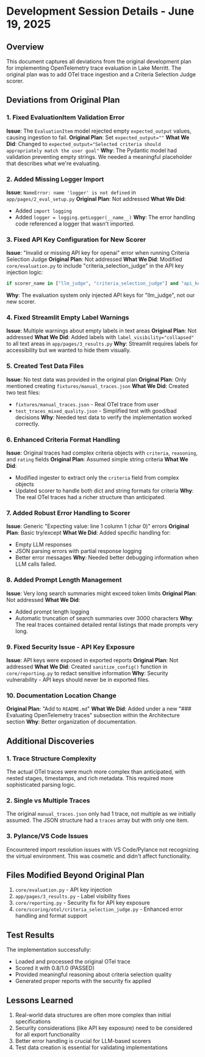 # Development Session Details - June 19, 2025

## Overview
This document captures all deviations from the original development plan for implementing OpenTelemetry trace evaluation in Lake Merritt. The original plan was to add OTel trace ingestion and a Criteria Selection Judge scorer.

## Deviations from Original Plan

### 1. **Fixed EvaluationItem Validation Error**
**Issue**: The `EvaluationItem` model rejected empty `expected_output` values, causing ingestion to fail.
**Original Plan**: Set `expected_output=""` 
**What We Did**: Changed to `expected_output="Selected criteria should appropriately match the user goal"`
**Why**: The Pydantic model had validation preventing empty strings. We needed a meaningful placeholder that describes what we're evaluating.

### 2. **Added Missing Logger Import**
**Issue**: `NameError: name 'logger' is not defined` in `app/pages/2_eval_setup.py`
**Original Plan**: Not addressed
**What We Did**: 
- Added `import logging`
- Added `logger = logging.getLogger(__name__)`
**Why**: The error handling code referenced a logger that wasn't imported.

### 3. **Fixed API Key Configuration for New Scorer**
**Issue**: "Invalid or missing API key for openai" error when running Criteria Selection Judge
**Original Plan**: Not addressed
**What We Did**: Modified `core/evaluation.py` to include "criteria_selection_judge" in the API key injection logic:
```python
if scorer_name in ["llm_judge", "criteria_selection_judge"] and "api_key" not in config:
```
**Why**: The evaluation system only injected API keys for "llm_judge", not our new scorer.

### 4. **Fixed Streamlit Empty Label Warnings**
**Issue**: Multiple warnings about empty labels in text areas
**Original Plan**: Not addressed
**What We Did**: Added labels with `label_visibility="collapsed"` to all text areas in `app/pages/3_results.py`
**Why**: Streamlit requires labels for accessibility but we wanted to hide them visually.

### 5. **Created Test Data Files**
**Issue**: No test data was provided in the original plan
**Original Plan**: Only mentioned creating `fixtures/manual_traces.json`
**What We Did**: Created two test files:
- `fixtures/manual_traces.json` - Real OTel trace from user
- `test_traces_mixed_quality.json` - Simplified test with good/bad decisions
**Why**: Needed test data to verify the implementation worked correctly.

### 6. **Enhanced Criteria Format Handling**
**Issue**: Original traces had complex criteria objects with `criteria`, `reasoning`, and `rating` fields
**Original Plan**: Assumed simple string criteria
**What We Did**: 
- Modified ingester to extract only the `criteria` field from complex objects
- Updated scorer to handle both dict and string formats for criteria
**Why**: The real OTel traces had a richer structure than anticipated.

### 7. **Added Robust Error Handling to Scorer**
**Issue**: Generic "Expecting value: line 1 column 1 (char 0)" errors
**Original Plan**: Basic try/except
**What We Did**: Added specific handling for:
- Empty LLM responses
- JSON parsing errors with partial response logging
- Better error messages
**Why**: Needed better debugging information when LLM calls failed.

### 8. **Added Prompt Length Management**
**Issue**: Very long search summaries might exceed token limits
**Original Plan**: Not addressed
**What We Did**: 
- Added prompt length logging
- Automatic truncation of search summaries over 3000 characters
**Why**: The real traces contained detailed rental listings that made prompts very long.

### 9. **Fixed Security Issue - API Key Exposure**
**Issue**: API keys were exposed in exported reports
**Original Plan**: Not addressed
**What We Did**: Created `sanitize_config()` function in `core/reporting.py` to redact sensitive information
**Why**: Security vulnerability - API keys should never be in exported files.

### 10. **Documentation Location Change**
**Original Plan**: "Add to `README.md`"
**What We Did**: Added under a new "### Evaluating OpenTelemetry traces" subsection within the Architecture section
**Why**: Better organization of documentation.

## Additional Discoveries

### 1. **Trace Structure Complexity**
The actual OTel traces were much more complex than anticipated, with nested stages, timestamps, and rich metadata. This required more sophisticated parsing logic.

### 2. **Single vs Multiple Traces**
The original `manual_traces.json` only had 1 trace, not multiple as we initially assumed. The JSON structure had a `traces` array but with only one item.

### 3. **Pylance/VS Code Issues**
Encountered import resolution issues with VS Code/Pylance not recognizing the virtual environment. This was cosmetic and didn't affect functionality.

## Files Modified Beyond Original Plan

1. `core/evaluation.py` - API key injection
2. `app/pages/3_results.py` - Label visibility fixes
3. `core/reporting.py` - Security fix for API key exposure
4. `core/scoring/otel/criteria_selection_judge.py` - Enhanced error handling and format support

## Test Results

The implementation successfully:
- Loaded and processed the original OTel trace
- Scored it with 0.8/1.0 (PASSED)
- Provided meaningful reasoning about criteria selection quality
- Generated proper reports with the security fix applied

## Lessons Learned

1. Real-world data structures are often more complex than initial specifications
2. Security considerations (like API key exposure) need to be considered for all export functionality
3. Better error handling is crucial for LLM-based scorers
4. Test data creation is essential for validating implementations